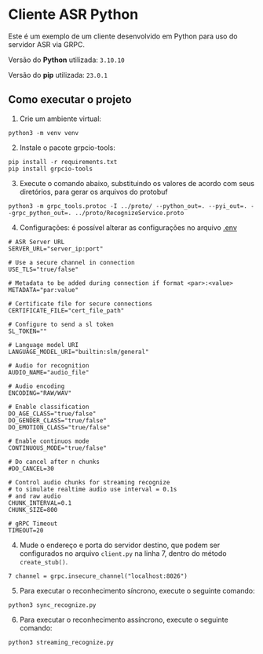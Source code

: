 # Cliente ASR Python

Este é um exemplo de um cliente desenvolvido em Python para uso do servidor ASR via GRPC.

Versão do **Python** utilizada: `3.10.10`

Versão do **pip** utilizada: `23.0.1`

## Como executar o projeto

1) Crie um ambiente virtual:

```
python3 -m venv venv
```

2) Instale o pacote grpcio-tools:

```
pip install -r requirements.txt
pip install grpcio-tools
```

3) Execute o comando abaixo, substituindo os valores de acordo com seus diretórios, para gerar os arquivos do protobuf

```
python3 -m grpc_tools.protoc -I ../proto/ --python_out=. --pyi_out=. --grpc_python_out=. ../proto/RecognizeService.proto
```

4) Configurações: é possível alterar as configurações no arquivo [.env](File:./.env)
```
# ASR Server URL
SERVER_URL="server_ip:port"

# Use a secure channel in connection
USE_TLS="true/false"

# Metadata to be added during connection if format <par>:<value>
METADATA="par:value"

# Certificate file for secure connections
CERTIFICATE_FILE="cert_file_path"

# Configure to send a sl token
SL_TOKEN=""

# Language model URI
LANGUAGE_MODEL_URI="builtin:slm/general"

# Audio for recognition
AUDIO_NAME="audio_file"

# Audio encoding
ENCODING="RAW/WAV"

# Enable classification
DO_AGE_CLASS="true/false"
DO_GENDER_CLASS="true/false"
DO_EMOTION_CLASS="true/false"

# Enable continuos mode
CONTINUOUS_MODE="true/false"

# Do cancel after n chunks
#DO_CANCEL=30

# Control audio chunks for streaming recognize
# to simulate realtime audio use interval = 0.1s
# and raw audio
CHUNK_INTERVAL=0.1
CHUNK_SIZE=800

# gRPC Timeout
TIMEOUT=20
```

4) Mude o endereço e porta do servidor destino, que podem ser configurados no arquivo `client.py` na linha 7, dentro do
   método `create_stub()`.

```
7 channel = grpc.insecure_channel("localhost:8026")
```

5) Para executar o reconhecimento síncrono, execute o seguinte comando:

```
python3 sync_recognize.py
```

6) Para executar o reconhecimento assíncrono, execute o seguinte comando:

```
python3 streaming_recognize.py
```
